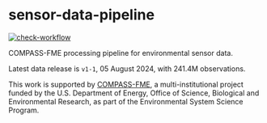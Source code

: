 # sensor-data-pipeline

<!-- badges: start -->
[![check-workflow](https://github.com/COMPASS-DOE/data-workflows/actions/workflows/check-workflow.yaml/badge.svg)](https://github.com/COMPASS-DOE/sensor-data-pipeline/actions/workflows/check-workflow.yaml)
<!-- badges: end -->

COMPASS-FME processing pipeline for environmental sensor data.

Latest data release is `v1-1`, 05 August 2024, with 241.4M observations.

This work is supported by [COMPASS-FME](https://compass.pnnl.gov), a
multi-institutional project funded by the U.S. Department of Energy,
Office of Science, Biological and Environmental Research, as part of the
Environmental System Science Program.

